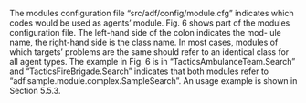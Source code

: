 The modules configuration file “src/adf/config/module.cfg” indicates which codes would be used as agents’
module. Fig. 6 shows part of the modules configuration file. The left-hand side of the colon indicates the mod-
ule name, the right-hand side is the class name. In most cases, modules of which targets’ problems are the same
should refer to an identical class for all agent types. The example in Fig. 6 is in “TacticsAmbulanceTeam.Search”
and “TacticsFireBrigade.Search” indicates that both modules refer to “adf.sample.module.complex.SampleSearch”.
An usage example is shown in Section 5.5.3.

